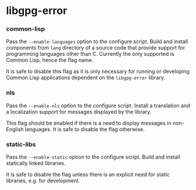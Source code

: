 # libgpg-error
### common-lisp
Pass the `--enable-languages` option to the configure script. Build and install components from `lang` directory of a source code that provide support for programming languages other than C. Currently the only supported is Common Lisp, hence the flag name.

It is safe to disable this flag as it is only necessary for running or developing Common Lisp applications dependent on the `libgpg-error` library.

### nls
Pass the `--enable-nls` option to the configure script. Install a translation and a localization support for messages displayed by the library.

This flag should be enabled if there is a need to display messages in non-English languages. It is safe to disable the flag otherwise.

### static-libs
Pass the `--enable-static` option to the configure script. Build and install statically linked libraries.

It is safe to disable the flag unless there is an explicit need for static libraries, e.g. for development.
